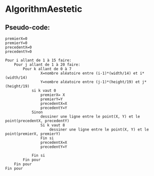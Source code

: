 # AlgorithmAestetic

## Pseudo-code:

	premierX=0
	premierY=0
	precedentX=0
	precedentY=0
	
	Pour i allant de 1 à 15 faire:
		Pour j allant de 1 à 20 faire:
			Pour k allant de 0 à 7
					X=nombre aléatoire entre (i-1)*(width/14) et i*(width/14)
					Y=nombre aléatoire entre (j-1)*(height/19) et j*(height/19)
				si k vaut 0
					premierX= X
					premierY=Y
					precedentX=X
					precedentY=Y	
				Sinon
					dessiner une ligne entre le point(X, Y) et le point(precedentX, precedentY)
					Si k vaut 8
					    dessiner une ligne entre le point(X, Y) et le point(premierX, premierY)
					Fin si
					precedentX=X
					precedentY=Y	

				Fin si
			Fin pour
		Fin pour
	Fin pour
